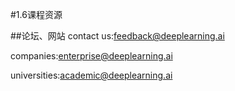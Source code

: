#1.6课程资源

##论坛、网站
contact us:feedback@deeplearning.ai

companies:enterprise@deeplearning.ai

universities:academic@deeplearning.ai
